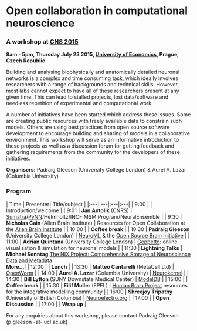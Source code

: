 # Open collaboration in computational neuroscience

### A workshop at [CNS 2015](http://www.cnsorg.org/cns-2015-workshops-program)

**9am - 5pm, Thursday July 23 2015, [University of Economics](http://www.cnsorg.org/cns-2015-venue), Prague, Czech Republic**

Building and analysing biophysically and anatomically detailed neuronal networks is a complex and time consuming task, which ideally involves researchers with a range of backgrounds and technical skills. However, most labs cannot expect to have all of these researchers present at any given time. This can lead to stalled projects, lost data/software and needless repetition of experimental and computational work. 
 
A number of initiatives have been started which address these issues. Some are creating public resources with freely available data to constrain such models. Others are using best practices from open source software development to encourage building and sharing of models in a collaborative environment. This workshop will serve as an informative introduction to these projects as well as a discussion forum for getting feedback and gathering requirements from the community for the developers of these initiatives.  

**Organisers:** Padraig Gleeson (University College London) & Aurel A. Lazar (Columbia University)

### Program

| Time |  Presenter| Title/subject |
|:---|:---|:---|:---| 
| 9:00 | | Introduction/welcome  |
| 9:01 | **Jan Antolik** (CNRS) | [Sumatra](http://neuralensemble.org/sumatra/)/[PyNN](http://neuralensemble.org/trac/PyNN)/Helmholtz/INCF MSM Program/NeuralEnsemble  |
| 9:30 | **Nicholas Cain** (Allen Brain Institute) | Resources for Open Collaboration at the [Allen Brain Institute](http://www.brain-map.org/) |
| 10:00 | | **Coffee break**  |
| 10:30 | **Padraig Gleeson** (University College London) | [NeuroML](https://neuroml.org) & the [Open Source Brain Initiative](http://opensourcebrain.org/)  |
| 11:00 | **Adrian Quintana** (University College London) | [Geppetto](http://www.geppetto.org/): online visualisation & simulation for neuronal models |
| 11:30 | **Lightning Talks**  | **Michael Sonntag** [The NIX Project: Comprehensive Storage of Neuroscience Data and Metadata](https://github.com/G-Node/nix)<br/>**More...**|
| 12:00 | | **Lunch**  |
| 13:30 | **Matteo Cantarelli** (MetaCell Ltd) | [OpenWorm](http://www.openworm.org/)  |
| 14:00 | **Aurel A. Lazar** (Columbia University) | [Neurokernel](http://neurokernel.github.io/) |
| 14:30 | **Bill Lytton** (SUNY Downstate Medical Center) | [ModelDB](http://senselab.med.yale.edu/ModelDB/) |
| 15:00 | | **Coffee break**  |
| 15:30 | **Eilif Muller** (EPFL) | [Human Brain Project](https://www.humanbrainproject.eu/) resources for the integrative modelling community  |
| 16:00 | **Shreejoy Tripathy** (University of British Columbia) | [Neuroelectro.org](http://neuroelectro.org/)  |
| 17:00 | | **Open Discussion**  |
| 17:00 | | **Wrap up**  |

For any enquiries about this workshop, please contact Padraig Gleeson (p.gleeson -at- ucl.ac.uk)
